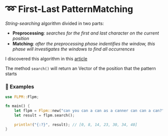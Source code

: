 # ➿ First-Last PatternMatching
*String-searching* algorithm divided in two parts:
  * **Preprocessing**: _searches for the first and last character on the current position_
  * **Matching**: _after the preprocessing phase indentifies the window, this phase will investigates the windows to find all occurrences_

I discovered this algorithm in this [article](https://ieeexplore.ieee.org/document/8967097)

The method ```search()``` will return an Vector of the position that the pattern starts 

### 📃 Examples
```rust
use FLPM::Flpm;

fn main() {
    let flpm = Flpm::new("can you can a can as a canner can can a can?", "can");
    let result = flpm.search();
    
    println!("{:?}", result); // [0, 8, 14, 23, 30, 34, 40]
}
```